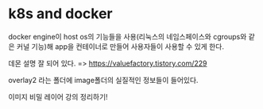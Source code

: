 # k8s and docker

docker engine이 host os의 기능들을 사용(리눅스의 네임스페이스와 cgroups와 같은 커널 기능)해 app을 컨테이너로 만들어 사용자들이 사용할 수 있게 한다.

데몬 설명 잘 되어 있다. => https://valuefactory.tistory.com/229

overlay2 라는 폴더에 image폴더의 실질적인 정보들이 들어있다.

이미지 비밀 레이어 강의 정리하기!
